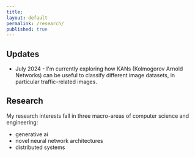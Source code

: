 ```yaml
---
title:
layout: default
permalink: /research/
published: true
---
```

## Updates
* July 2024 - I'm currently exploring how KANs (Kolmogorov Arnold Networks) can be useful to classify different image datasets, in particular traffic-related images.

## Research
My research interests fall in three macro-areas of computer science and engineering:
- generative ai
- novel neural network architectures
- distributed systems

